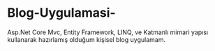# Blog-Uygulamasi-
Asp.Net Core Mvc, Entity Framework, LINQ, ve Katmanlı mimari yapısı kullanarak hazırlamış olduğum kişisel blog uygulamam.

